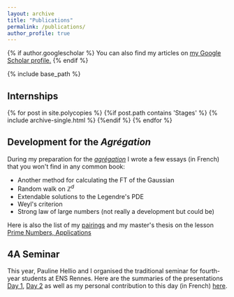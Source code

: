 ```yaml
---
layout: archive
title: "Publications"
permalink: /publications/
author_profile: true
---
```


{% if author.googlescholar %}
  You can also find my articles on <u><a href="{{author.googlescholar}}">my Google Scholar profile</a>.</u>
{% endif %}

{% include base_path %}

## Internships

{% for post in site.polycopies %}
  {%if post.path contains 'Stages' %}
    {% include archive-single.html %}
  {%endif %}
{% endfor %}


## Development for the <i>Agrégation</i>

During my preparation for the <i>[agrégation](https://en.wikipedia.org/wiki/Agrégation)</i> I wrote a few essays (in French) that you won't find in any common book: 


- <a href="https://valentinkil.github.io/files/pdf/TFgauss.pdf"><i class="fas fa-fw fa-file-pdf zoom" aria-hidden="true"></i></a> Another method for calculating the FT of the Gaussian
- <a href="https://valentinkil.github.io/files/pdf/MarcheAleatoire.pdf"><i class="fas fa-fw fa-file-pdf zoom" aria-hidden="true"></i></a> Random walk on $\mathbb{Z}^d$
- <a href="https://valentinkil.github.io/files/pdf/Legendre.pdf"><i class="fas fa-fw fa-file-pdf zoom" aria-hidden="true"></i></a> Extendable solutions to the Legendre's PDE
- <a href="https://valentinkil.github.io/files/pdf/Weyl.pdf"><i class="fas fa-fw fa-file-pdf zoom" aria-hidden="true"></i></a> Weyl's criterion
- <a href="https://valentinkil.github.io/files/pdf/LGN.pdf"><i class="fas fa-fw fa-file-pdf zoom" aria-hidden="true"></i></a> Strong law of large numbers (not really a development but could be)


Here is also the list of my [pairings](/files/pdf/Couplage.pdf) and my master's thesis on the lesson [Prime Numbers, Applications](/files/pdf/Memoire_nb_premier.pdf)

## 4A Seminar 
This year, Pauline Hellio and I organised the traditional seminar for fourth-year students at ENS Rennes. Here are the summaries of the presentations [Day 1](/files/pdf/Journee4A.pdf), [Day 2](/files/pdf/Journee4A2.pdf) as well as my personal contribution to this day (in French) [here](/files/pdf/LGN.pdf).


